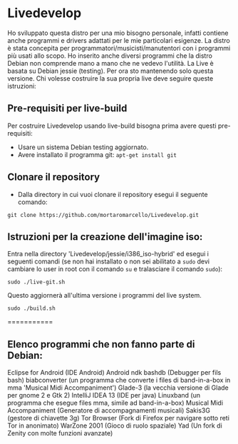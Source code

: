 Livedevelop
===========
Ho sviluppato questa distro per una mio bisogno personale, infatti contiene anche programmi e drivers adattati per le mie particolari esigenze. La distro è stata concepita per programmatori/musicisti/manutentori con i programmi più usati allo scopo. Ho inserito anche diversi programmi che la distro Debian non comprende mano a mano che ne vedevo l'utilità. La Live è basata su Debian jessie (testing). Per ora sto mantenendo solo questa versione. Chi volesse costruire la sua propria live deve seguire queste istruzioni:
## Pre-requisiti per live-build
Per costruire Livedevelop usando live-build bisogna prima avere questi pre-requisiti:
- Usare un sistema Debian testing aggiornato. 
- Avere installato il programma git: `apt-get install git`
## Clonare il repository
- Dalla directory in cui vuoi clonare il repository esegui il seguente comando:
```
git clone https://github.com/mortaromarcello/Livedevelop.git
```
## Istruzioni per la creazione dell'imagine iso:
Entra nella directory 'Livedevelop/jessie/i386_iso-hybrid' ed esegui i seguenti comandi (se non hai installato o non sei abilitato a `sudo` devi cambiare lo user in root con il comando `su` e tralasciare il comando `sudo`):
```
sudo ./live-git.sh
```
Questo aggiornerà all'ultima versione i programmi del live system.
```
sudo ./build.sh
```
===========
## Elenco programmi che non fanno parte di Debian:
Eclipse for Android         (IDE Android)
Android ndk
bashdb                      (Debugger per fils bash)
biabconverter               (un  programma che converte i files di band-in-a-box in mma 'Musical Midi Accompaniment')
Glade-3                     (la vecchia versione di Glade per gnome 2 e Gtk 2)
IntelliJ IDEA 13            (IDE per java)
Linuxband                   (un programma che esegue files mma, simile ad band-in-a-box)
Musical Midi Accompaniment  (Generatore di accompagnamenti musicali)
Sakis3G                     (gestore di chiavette 3g)
Tor Browser                 (Fork di Firefox per navigare sotto reti Tor in anonimato)
WarZone 2001                (Gioco di ruolo spaziale)
Yad                         (Un fork di Zenity con molte funzioni avanzate)


